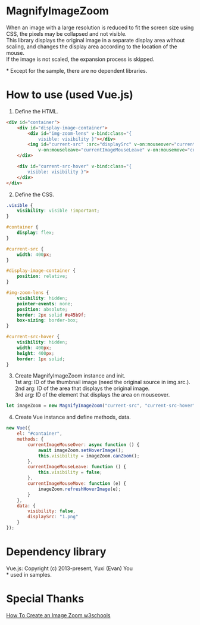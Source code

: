 # MagnifyImageZoom
When an image with a large resolution is reduced to fit the screen size using CSS, the pixels may be collapsed and not visible.  
This library displays the original image in a separate display area without scaling, and changes the display area according to the location of the mouse.  
If the image is not scaled, the expansion process is skipped.  

\* Except for the sample, there are no dependent libraries.

# How to use (used Vue.js)
1. Define the HTML.
```html
<div id="container">
    <div id="display-image-container">
        <div id="img-zoom-lens" v-bind:class="{
            visible: visibility }"></div>
        <img id="current-src" :src="displaySrc" v-on:mouseover="currentImageMouseOver"
            v-on:mouseleave="currentImageMouseLeave" v-on:mousemove="currentImageMouseMove" />
    </div>

    <div id="current-src-hover" v-bind:class="{
        visible: visibility }">
    </div>
</div>
```

2. Define the CSS.
```css
.visible {
    visibility: visible !important;
}

#container {
    display: flex;
}

#current-src {
    width: 400px;
}

#display-image-container {
    position: relative;
}

#img-zoom-lens {
    visibility: hidden;
    pointer-events: none;
    position: absolute;
    border: 2px solid #e45b9f;
    box-sizing: border-box;
}

#current-src-hover {
    visibility: hidden;
    width: 400px;
    height: 400px;
    border: 1px solid;
}
```

3. Create MagnifyImageZoom instance and init.  
1st arg: ID of the thumbnail image (need the original source in img.src.).  
2nd arg: ID of the area that displays the original image.  
3rd arg: ID of the element that displays the area on mouseover.  
```javascript
let imageZoom = new MagnifyImageZoom("current-src", "current-src-hover", "img-zoom-lens");
```

4. Create Vue instance and define methods, data.
```javascript
new Vue({
    el: "#container",
    methods: {
        currentImageMouseOver: async function () {
            await imageZoom.setHoverImage();
            this.visibility = imageZoom.canZoom();
        },
        currentImageMouseLeave: function () {
            this.visibility = false;
        },
        currentImageMouseMove: function (e) {
            imageZoom.refreshHoverImage(e);
        }
    },
    data: {
        visibility: false,
        displaySrc: "1.png"
    }
});
```

# Dependency library
Vue.js: Copyright (c) 2013-present, Yuxi (Evan) You  
\* used in samples.

# Special Thanks

[How To Create an Image Zoom w3schools](https://www.w3schools.com/howto/howto_js_image_zoom.asp)  